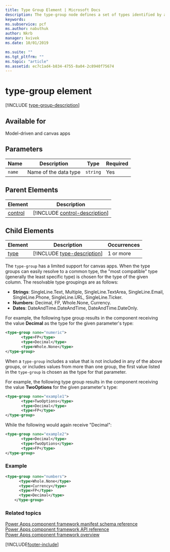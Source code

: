 ```yaml
---
title: Type Group Element | Microsoft Docs
description: The type-group node defines a set of types identified by a single name. This information can be used to identify the data types supported by a specific property.
keywords:
ms.subservice: pcf
ms.author: nabuthuk
author: Nkrb
manager: kvivek
ms.date: 10/01/2019

ms.suite: ""
ms.tgt_pltfrm: ""
ms.topic: "article"
ms.assetid: ec7c1ad4-b834-4755-8a04-2c8940f75674
---
```


# type-group element

[!INCLUDE [type-group-description](includes/type-group-description.md)]

## Available for

Model-driven and canvas apps

## Parameters

|Name|Description|Type|Required|
|--|--|--|--|
|`name`|Name of the data type|`string`|Yes|

## Parent Elements

|Element|Description|
|--|--|
|[control](control.md)|[!INCLUDE [control-description](includes/control-description.md)]|


## Child Elements

|Element|Description|Occurrences|
|--|--|--|
|[type](type.md)|[!INCLUDE [type-description](includes/type-description.md)]|1 or more|

The `type-group` has a limited support for canvas apps. When the type groups can easily resolve to a common type, the "most compatible" type (generally the least specific type) is chosen for the type of the given column. The resolvable type groupings are as follows:

   - **Strings**: SingleLine.Text, Multiple, SingleLine.TextArea, SingleLine.Email, SingleLine.Phone, SingleLine.URL, SingleLine.Ticker.
   - **Numbers**: Decimal, FP, Whole.None, Currency.
   - **Dates**: DateAndTime.DateAndTime, DateAndTime.DateOnly.

For example, the following type group results in the component receiving the value **Decimal** as the type for the given parameter's type:

```XML
<type-group name="numeric">
       <type>FP</type>
       <type>Decimal</type>
       <type>Whole.None</type>
</type-group>
```
When a `type-group` includes a value that is not included in any of the above groups, or includes values from more than one group, the first value listed in the `type-group` is  chosen as the type for that parameter.

For example, the following type group results in the component receiving the value **TwoOptions** for the given parameter's type:
```XML
<type-group name="example1">
       <type>TwoOptions</type>
       <type>Decimal</type>
       <type>FP</type>
</type-group>
```
While the following would again receive "Decimal":

```XML
<type-group name="example2">
       <type>Decimal</type>
       <type>TwoOptions</type>
       <type>FP</type>
</type-group>
```


### Example

```XML
<type-group name="numbers">
      <type>Whole.None</type>
      <type>Currency</type>
      <type>FP</type>
      <type>Decimal</type>
    </type-group>
```

### Related topics

[Power Apps component framework manifest schema reference](index.md)<br/>
[Power Apps component framework API reference](../reference/index.md)<br/>
[Power Apps component framework overview](../overview.md)


[!INCLUDE[footer-include](../../../includes/footer-banner.md)]
